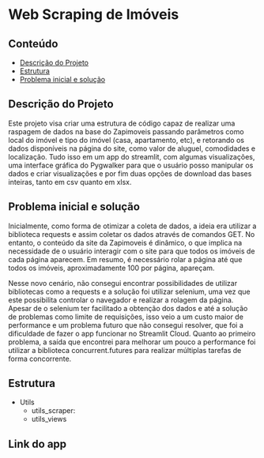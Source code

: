 # Web Scraping de Imóveis


## Conteúdo

- [Descrição do Projeto](#descrição-do-projeto)
- [Estrutura](#estrutura)
- [Problema inicial e solução](#problema-inicial-e-solução)

## Descrição do Projeto

Este projeto visa criar uma estrutura de código capaz de realizar uma raspagem de dados na base do Zapimoveis passando parâmetros como local do imóvel e tipo do imóvel (casa, apartamento, etc), e retorando os dados disponíveis na página do site, como valor de aluguel, comodidades e localização. Tudo isso em um app do streamlit, com algumas visualizações, uma interface gráfica do Pygwalker para que o usuário posso manipular os dados e criar visualizações e por fim duas opções de download das bases inteiras, tanto em csv quanto em xlsx.

## Problema inicial e solução
Inicialmente, como forma de otimizar a coleta de dados, a ideia era utilizar a biblioteca requests e assim coletar os dados através de comandos GET. No entanto, o conteúdo da site da Zapimoveis é dinâmico, o que implica na necessidade de o usuário interagir com o site para que todos os imóveis de cada página aparecem. Em resumo, é necessário rolar a página até que todos os imóveis, aproximadamente 100 por página, apareçam.

Nesse novo cenário, não consegui encontrar possibilidades de utilizar bibliotecas como a requests e a solução foi utilizar selenium, uma vez que este possibilita controlar o navegador e realizar a rolagem da página. Apesar de o selenium ter facilitado a obtenção dos dados e até a solução de problemas como limite de requisições, isso veio a um custo maior de performance e um problema futuro que não consegui resolver, que foi a dificuldade de fazer o app funcionar no Streamlit Cloud. Quanto ao primeiro problema, a saída que encontrei para melhorar um pouco a performance foi utilizar a biblioteca concurrent.futures para realizar múltiplas tarefas de forma concorrente.

## Estrutura
- Utils
    - utils_scraper:
    - utils_views

## Link do app

